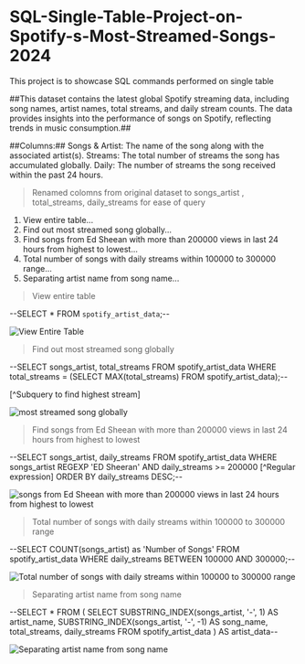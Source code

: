 # SQL-Single-Table-Project-on-Spotify-s-Most-Streamed-Songs-2024
This project is to showcase SQL commands performed on single table

##This dataset contains the latest global Spotify streaming data, including song names, artist names, total streams, and daily stream counts. The data provides insights into the performance of songs on Spotify, reflecting trends in music consumption.##

##Columns:##
Songs & Artist: The name of the song along with the associated artist(s).
Streams: The total number of streams the song has accumulated globally.
Daily: The number of streams the song received within the past 24 hours.



>Renamed colomns from original dataset to songs_artist , total_streams, daily_streams for ease of query




1. View entire table...
2. Find out most streamed song globally...
3. Find songs from Ed Sheean with more than 200000 views in last 24 hours from highest to lowest...
4. Total number of songs with daily streams within 100000 to 300000 range...
5. Separating artist name from song name...






>View entire table

--SELECT *
FROM `spotify_artist_data`;--

![View Entire Table](https://github.com/user-attachments/assets/e025d12b-40ff-4478-bf25-43b85f36301e)








>Find out most streamed song globally

--SELECT songs_artist, total_streams
FROM spotify_artist_data
WHERE total_streams = 
		(SELECT MAX(total_streams) FROM spotify_artist_data);--

[^Subquery to find highest stream]

![most streamed song globally](https://github.com/user-attachments/assets/b3438f6c-7c61-400f-a36d-1af08846c635)







>Find songs from Ed Sheean with more than 200000 views in last 24 hours from highest to lowest

--SELECT songs_artist, daily_streams
FROM spotify_artist_data
WHERE songs_artist REGEXP 'ED Sheeran' AND daily_streams >= 200000  [^Regular expression]
ORDER BY daily_streams DESC;--

![songs from Ed Sheean with more than 200000 views in last 24 hours from highest to lowest](https://github.com/user-attachments/assets/b2f9acc2-8483-4caa-a88a-b6454aaa9ac3)






>Total number of songs with daily streams within 100000 to 300000 range

--SELECT COUNT(songs_artist) as 'Number of Songs'
FROM spotify_artist_data
WHERE daily_streams BETWEEN 100000 AND 300000;--

![Total number of songs with daily streams within 100000 to 300000 range](https://github.com/user-attachments/assets/85c1b313-023c-44a3-b367-92faf0a9ee2e)







>Separating artist name from song name

--SELECT *
FROM (
    SELECT
        SUBSTRING_INDEX(songs_artist, '-', 1) AS artist_name,
        SUBSTRING_INDEX(songs_artist, '-', -1) AS song_name,
        total_streams,
        daily_streams
    FROM spotify_artist_data
) AS artist_data--

![Separating artist name from song name](https://github.com/user-attachments/assets/717d0ae8-be69-4f0b-8b23-c8c85e20fc8a)



